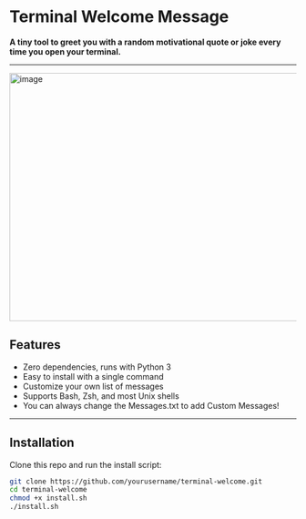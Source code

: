 # Terminal Welcome Message

**A tiny tool to greet you with a random motivational quote or joke every time you open your terminal.**

---








<img width="675" height="436" alt="image" src="https://github.com/user-attachments/assets/439f6ebf-4e0d-40b8-b9f8-3b1bb42f3fd1" />








## Features

- Zero dependencies, runs with Python 3  
- Easy to install with a single command  
- Customize your own list of messages  
- Supports Bash, Zsh, and most Unix shells  
- You can always change the Messages.txt to add Custom Messages!
---

## Installation

Clone this repo and run the install script:

```bash
git clone https://github.com/yourusername/terminal-welcome.git
cd terminal-welcome
chmod +x install.sh
./install.sh
